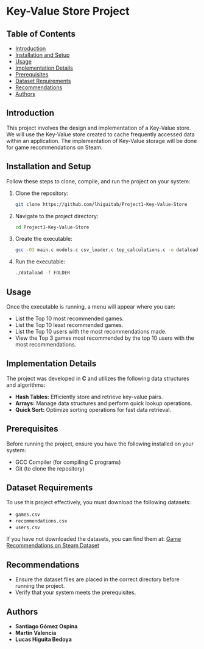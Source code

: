 # Key-Value Store Project

## Table of Contents
- [Introduction](#introduction)
- [Installation and Setup](#installation-and-setup)
- [Usage](#usage)
- [Implementation Details](#implementation-details)
- [Prerequisites](#prerequisites)
- [Dataset Requirements](#dataset-requirements)
- [Recommendations](#recommendations)
- [Authors](#authors)

## Introduction
This project involves the design and implementation of a Key-Value store. We will use the Key-Value store created to cache frequently accessed data within an application. The implementation of Key-Value storage will be done for game recommendations on Steam.

## Installation and Setup
Follow these steps to clone, compile, and run the project on your system:

1. Clone the repository:
   ```sh
   git clone https://github.com/lhiguitab/Project1-Key-Value-Store
   ```

2. Navigate to the project directory:
   ```sh
   cd Project1-Key-Value-Store
   ```

3. Create the executable:
   ```sh
   gcc -O3 main.c models.c csv_loader.c top_calculations.c -o dataload
   ```

4. Run the executable:
   ```sh
   ./dataload -f FOLDER
   ```

## Usage
Once the executable is running, a menu will appear where you can:
* List the Top 10 most recommended games.
* List the Top 10 least recommended games.
* List the Top 10 users with the most recommendations made.
* View the Top 3 games most recommended by the top 10 users with the most recommendations.

## Implementation Details
The project was developed in **C** and utilizes the following data structures and algorithms:
- **Hash Tables:** Efficiently store and retrieve key-value pairs.
- **Arrays:** Manage data structures and perform quick lookup operations.
- **Quick Sort:** Optimize sorting operations for fast data retrieval.

## Prerequisites
Before running the project, ensure you have the following installed on your system:
- GCC Compiler (for compiling C programs)
- Git (to clone the repository)

## Dataset Requirements
To use this project effectively, you must download the following datasets:
- `games.csv`
- `recommendations.csv`
- `users.csv`

If you have not downloaded the datasets, you can find them at:
[Game Recommendations on Steam Dataset](https://www.kaggle.com/datasets/antonkozyriev/game-recommendations-on-steam)

## Recommendations
- Ensure the dataset files are placed in the correct directory before running the project.
- Verify that your system meets the prerequisites.

## Authors
- **Santiago Gómez Ospina**
- **Martin Valencia**
- **Lucas Higuita Bedoya**
